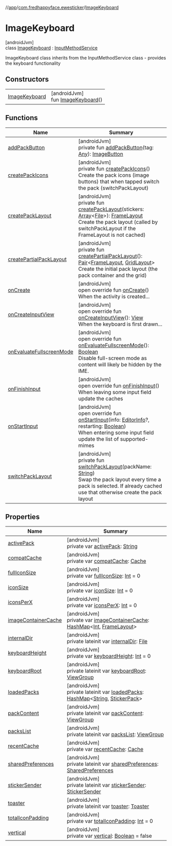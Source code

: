 //[app](../../../index.md)/[com.fredhappyface.ewesticker](../index.md)/[ImageKeyboard](index.md)

# ImageKeyboard

[androidJvm]\
class [ImageKeyboard](index.md) : [InputMethodService](https://developer.android.com/reference/kotlin/android/inputmethodservice/InputMethodService.html)

ImageKeyboard class inherits from the InputMethodService class - provides the keyboard functionality

## Constructors

| | |
|---|---|
| [ImageKeyboard](-image-keyboard.md) | [androidJvm]<br>fun [ImageKeyboard](-image-keyboard.md)() |

## Functions

| Name | Summary |
|---|---|
| [addPackButton](add-pack-button.md) | [androidJvm]<br>private fun [addPackButton](add-pack-button.md)(tag: [Any](https://kotlinlang.org/api/latest/jvm/stdlib/kotlin/-any/index.html)): [ImageButton](https://developer.android.com/reference/kotlin/android/widget/ImageButton.html) |
| [createPackIcons](create-pack-icons.md) | [androidJvm]<br>private fun [createPackIcons](create-pack-icons.md)()<br>Create the pack icons (image buttons) that when tapped switch the pack (switchPackLayout) |
| [createPackLayout](create-pack-layout.md) | [androidJvm]<br>private fun [createPackLayout](create-pack-layout.md)(stickers: [Array](https://kotlinlang.org/api/latest/jvm/stdlib/kotlin/-array/index.html)&lt;[File](https://developer.android.com/reference/kotlin/java/io/File.html)&gt;): [FrameLayout](https://developer.android.com/reference/kotlin/android/widget/FrameLayout.html)<br>Create the pack layout (called by switchPackLayout if the FrameLayout is not cached) |
| [createPartialPackLayout](create-partial-pack-layout.md) | [androidJvm]<br>private fun [createPartialPackLayout](create-partial-pack-layout.md)(): [Pair](https://kotlinlang.org/api/latest/jvm/stdlib/kotlin/-pair/index.html)&lt;[FrameLayout](https://developer.android.com/reference/kotlin/android/widget/FrameLayout.html), [GridLayout](https://developer.android.com/reference/kotlin/androidx/gridlayout/widget/GridLayout.html)&gt;<br>Create the initial pack layout (the pack container and the grid) |
| [onCreate](on-create.md) | [androidJvm]<br>open override fun [onCreate](on-create.md)()<br>When the activity is created... |
| [onCreateInputView](on-create-input-view.md) | [androidJvm]<br>open override fun [onCreateInputView](on-create-input-view.md)(): [View](https://developer.android.com/reference/kotlin/android/view/View.html)<br>When the keyboard is first drawn... |
| [onEvaluateFullscreenMode](on-evaluate-fullscreen-mode.md) | [androidJvm]<br>open override fun [onEvaluateFullscreenMode](on-evaluate-fullscreen-mode.md)(): [Boolean](https://kotlinlang.org/api/latest/jvm/stdlib/kotlin/-boolean/index.html)<br>Disable full-screen mode as content will likely be hidden by the IME. |
| [onFinishInput](on-finish-input.md) | [androidJvm]<br>open override fun [onFinishInput](on-finish-input.md)()<br>When leaving some input field update the caches |
| [onStartInput](on-start-input.md) | [androidJvm]<br>open override fun [onStartInput](on-start-input.md)(info: [EditorInfo](https://developer.android.com/reference/kotlin/android/view/inputmethod/EditorInfo.html)?, restarting: [Boolean](https://kotlinlang.org/api/latest/jvm/stdlib/kotlin/-boolean/index.html))<br>When entering some input field update the list of supported-mimes |
| [switchPackLayout](switch-pack-layout.md) | [androidJvm]<br>private fun [switchPackLayout](switch-pack-layout.md)(packName: [String](https://kotlinlang.org/api/latest/jvm/stdlib/kotlin/-string/index.html))<br>Swap the pack layout every time a pack is selected. If already cached use that otherwise create the pack layout |

## Properties

| Name | Summary |
|---|---|
| [activePack](active-pack.md) | [androidJvm]<br>private var [activePack](active-pack.md): [String](https://kotlinlang.org/api/latest/jvm/stdlib/kotlin/-string/index.html) |
| [compatCache](compat-cache.md) | [androidJvm]<br>private var [compatCache](compat-cache.md): [Cache](../-cache/index.md) |
| [fullIconSize](full-icon-size.md) | [androidJvm]<br>private var [fullIconSize](full-icon-size.md): [Int](https://kotlinlang.org/api/latest/jvm/stdlib/kotlin/-int/index.html) = 0 |
| [iconSize](icon-size.md) | [androidJvm]<br>private var [iconSize](icon-size.md): [Int](https://kotlinlang.org/api/latest/jvm/stdlib/kotlin/-int/index.html) = 0 |
| [iconsPerX](icons-per-x.md) | [androidJvm]<br>private var [iconsPerX](icons-per-x.md): [Int](https://kotlinlang.org/api/latest/jvm/stdlib/kotlin/-int/index.html) = 0 |
| [imageContainerCache](image-container-cache.md) | [androidJvm]<br>private var [imageContainerCache](image-container-cache.md): [HashMap](https://developer.android.com/reference/kotlin/java/util/HashMap.html)&lt;[Int](https://kotlinlang.org/api/latest/jvm/stdlib/kotlin/-int/index.html), [FrameLayout](https://developer.android.com/reference/kotlin/android/widget/FrameLayout.html)&gt; |
| [internalDir](internal-dir.md) | [androidJvm]<br>private lateinit var [internalDir](internal-dir.md): [File](https://developer.android.com/reference/kotlin/java/io/File.html) |
| [keyboardHeight](keyboard-height.md) | [androidJvm]<br>private var [keyboardHeight](keyboard-height.md): [Int](https://kotlinlang.org/api/latest/jvm/stdlib/kotlin/-int/index.html) = 0 |
| [keyboardRoot](keyboard-root.md) | [androidJvm]<br>private lateinit var [keyboardRoot](keyboard-root.md): [ViewGroup](https://developer.android.com/reference/kotlin/android/view/ViewGroup.html) |
| [loadedPacks](loaded-packs.md) | [androidJvm]<br>private lateinit var [loadedPacks](loaded-packs.md): [HashMap](https://developer.android.com/reference/kotlin/java/util/HashMap.html)&lt;[String](https://kotlinlang.org/api/latest/jvm/stdlib/kotlin/-string/index.html), [StickerPack](../-sticker-pack/index.md)&gt; |
| [packContent](pack-content.md) | [androidJvm]<br>private lateinit var [packContent](pack-content.md): [ViewGroup](https://developer.android.com/reference/kotlin/android/view/ViewGroup.html) |
| [packsList](packs-list.md) | [androidJvm]<br>private lateinit var [packsList](packs-list.md): [ViewGroup](https://developer.android.com/reference/kotlin/android/view/ViewGroup.html) |
| [recentCache](recent-cache.md) | [androidJvm]<br>private var [recentCache](recent-cache.md): [Cache](../-cache/index.md) |
| [sharedPreferences](shared-preferences.md) | [androidJvm]<br>private lateinit var [sharedPreferences](shared-preferences.md): [SharedPreferences](https://developer.android.com/reference/kotlin/android/content/SharedPreferences.html) |
| [stickerSender](sticker-sender.md) | [androidJvm]<br>private lateinit var [stickerSender](sticker-sender.md): [StickerSender](../-sticker-sender/index.md) |
| [toaster](toaster.md) | [androidJvm]<br>private lateinit var [toaster](toaster.md): [Toaster](../-toaster/index.md) |
| [totalIconPadding](total-icon-padding.md) | [androidJvm]<br>private var [totalIconPadding](total-icon-padding.md): [Int](https://kotlinlang.org/api/latest/jvm/stdlib/kotlin/-int/index.html) = 0 |
| [vertical](vertical.md) | [androidJvm]<br>private var [vertical](vertical.md): [Boolean](https://kotlinlang.org/api/latest/jvm/stdlib/kotlin/-boolean/index.html) = false |
